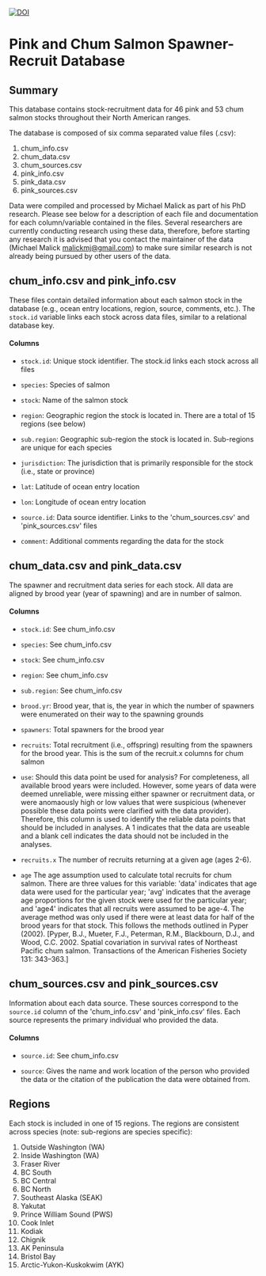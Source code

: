 [![DOI](https://zenodo.org/badge/doi/10.5281/zenodo.20354.svg)](http://dx.doi.org/10.5281/zenodo.20354)


Pink and Chum Salmon Spawner-Recruit Database
=============================================


Summary 
------- 

This database contains stock-recruitment data for 46 pink and 53 chum salmon
stocks throughout their North American ranges. 

The database is composed of six comma separated value files (.csv):
  1. chum_info.csv
  2. chum_data.csv
  3. chum_sources.csv
  4. pink_info.csv
  5. pink_data.csv
  6. pink_sources.csv

Data were compiled and processed by Michael Malick as part of his PhD research.
Please see below for a description of each file and documentation for each
column/variable contained in the files. Several researchers are currently
conducting research using these data, therefore, before starting any research it
is advised that you contact the maintainer of the data (Michael Malick
<malickmj@gmail.com>) to make sure similar research is not already being pursued
by other users of the data. 



chum_info.csv and pink_info.csv
-------------------------------

These files contain detailed information about each salmon stock in the database
(e.g., ocean entry locations, region, source, comments, etc.). The `stock.id`
variable links each stock across data files, similar to a relational database
key. 
    
#### Columns
   
 - `stock.id`:     Unique stock identifier. The stock.id links each stock
                   across all files

 - `species`:      Species of salmon

 - `stock`:        Name of the salmon stock

 - `region`:       Geographic region the stock is located in. There are a total
                   of 15 regions (see below)

 - `sub.region`:   Geographic sub-region the stock is located in. Sub-regions
                   are unique for each species

 - `jurisdiction`: The jurisdiction that is primarily responsible for the stock
                   (i.e., state or province)

 - `lat`:          Latitude of ocean entry location

 - `lon`:          Longitude of ocean entry location

 - `source.id`:    Data source identifier. Links to the 'chum_sources.csv' and
                   'pink_sources.csv' files

 - `comment`:      Additional comments regarding the data for the stock



chum_data.csv and pink_data.csv
-------------------------------

The spawner and recruitment data series for each stock. All data are
aligned by brood year (year of spawning) and are in number of salmon. 


#### Columns
 
 - `stock.id`:   See chum_info.csv

 - `species`:    See chum_info.csv

 - `stock`:      See chum_info.csv

 - `region`:     See chum_info.csv

 - `sub.region`: See chum_info.csv

 - `brood.yr`:   Brood year, that is, the year in which the number of spawners
                 were enumerated on their way to the spawning grounds

 - `spawners`:   Total spawners for the brood year

 - `recruits`:   Total recruitment (i.e., offspring) resulting from the
                 spawners for the brood year. This is the sum of the recruit.x
                 columns for chum salmon

 - `use`:        Should this data point be used for analysis? For completeness,
                 all available brood years were included. However, some years
                 of data were deemed unreliable, were missing either spawner
                 or recruitment data, or were anomaously high or low values
                 that were suspicious (whenever possible these data points were
                 clarified with the data provider). Therefore, this column is
                 used to identify the reliable data points that should be
                 included in analyses. A 1 indicates that the data are useable
                 and a blank cell indicates the data should not be included in
                 the analyses.

 - `recruits.x`  The number of recruits returning at a given age (ages 2-6).

 - `age`         The age assumption used to calculate total recruits for chum
                 salmon. There are three values for this variable: 'data'
                 indicates that age data were used for the particular year;
                 'avg' indicates that the average age proportions for the given
                 stock were used for the particular year; and 'age4' indicates
                 that all recruits were assumed to be age-4. The average method
                 was only used if there were at least data for half of the
                 brood years for that stock. This follows the methods outlined
                 in Pyper (2002). [Pyper, B.J., Mueter, F.J., Peterman, R.M.,
                 Blackbourn, D.J., and Wood, C.C. 2002. Spatial covariation in
                 survival rates of Northeast Pacific chum salmon. Transactions
                 of the American Fisheries Society 131: 343–363.]



chum_sources.csv and pink_sources.csv
-------------------------------------

Information about each data source. These sources correspond to the `source.id`
column of the 'chum_info.csv' and 'pink_info.csv' files. Each source represents
the primary individual who provided the data.

#### Columns
 
 - `source.id`: See chum_info.csv

 - `source`:    Gives the name and work location of the person who provided the
                data or the citation of the publication the data were obtained
                from.



Regions
-------

Each stock is included in one of 15 regions. The regions are consistent across
species (note: sub-regions are species specific):

1.  Outside Washington (WA)
2.  Inside Washington (WA)
3.  Fraser River
4.  BC South
5.  BC Central
6.  BC North
7.  Southeast Alaska (SEAK)
8.  Yakutat
9.  Prince William Sound (PWS)
10. Cook Inlet
11. Kodiak
12. Chignik
13. AK Peninsula
14. Bristol Bay
15. Arctic-Yukon-Kuskokwim (AYK)


